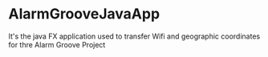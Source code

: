 # AlarmGrooveJavaApp
It's the java FX application used to transfer Wifi and geographic coordinates for thre Alarm Groove Project
